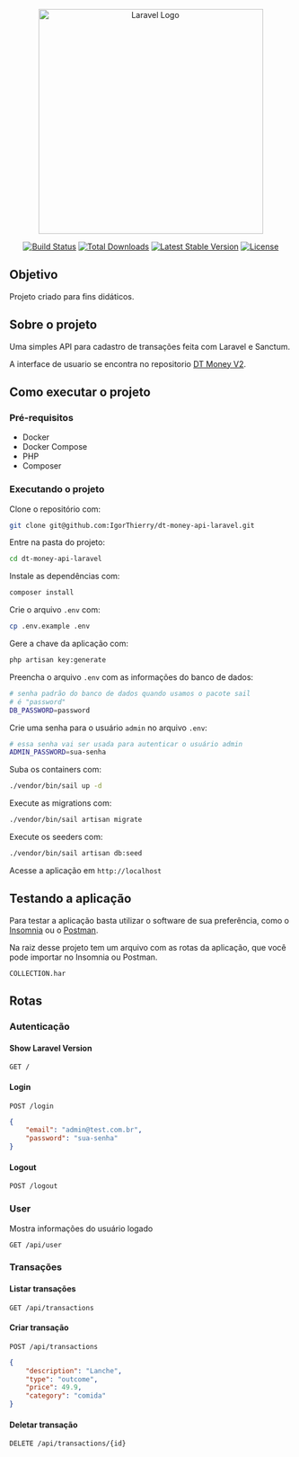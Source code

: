 <p align="center"><a href="https://laravel.com" target="_blank"><img src="https://raw.githubusercontent.com/laravel/art/master/logo-lockup/5%20SVG/2%20CMYK/1%20Full%20Color/laravel-logolockup-cmyk-red.svg" width="400" alt="Laravel Logo"></a></p>

<p align="center">
<a href="https://github.com/laravel/framework/actions"><img src="https://github.com/laravel/framework/workflows/tests/badge.svg" alt="Build Status"></a>
<a href="https://packagist.org/packages/laravel/framework"><img src="https://img.shields.io/packagist/dt/laravel/framework" alt="Total Downloads"></a>
<a href="https://packagist.org/packages/laravel/framework"><img src="https://img.shields.io/packagist/v/laravel/framework" alt="Latest Stable Version"></a>
<a href="https://packagist.org/packages/laravel/framework"><img src="https://img.shields.io/packagist/l/laravel/framework" alt="License"></a>
</p>

## Objetivo

Projeto criado para fins didáticos.

## Sobre o projeto

Uma simples API para cadastro de transações feita com Laravel e Sanctum.

A interface de usuario se encontra no repositorio [DT Money V2](https://github.com/IgorThierry/ignite-react-dtmoney-v2/tree/laravel-api).

## Como executar o projeto

### Pré-requisitos

-   Docker
-   Docker Compose
-   PHP
-   Composer

### Executando o projeto

Clone o repositório com:

```bash
git clone git@github.com:IgorThierry/dt-money-api-laravel.git
```

Entre na pasta do projeto:

```bash
cd dt-money-api-laravel
```

Instale as dependências com:

```bash
composer install
```

Crie o arquivo `.env` com:

```bash
cp .env.example .env
```

Gere a chave da aplicação com:

```bash
php artisan key:generate
```

Preencha o arquivo `.env` com as informações do banco de dados:

```bash
# senha padrão do banco de dados quando usamos o pacote sail
# é "password"
DB_PASSWORD=password
```

Crie uma senha para o usuário `admin` no arquivo `.env`:

```bash
# essa senha vai ser usada para autenticar o usuário admin
ADMIN_PASSWORD=sua-senha
```

Suba os containers com:

```bash
./vendor/bin/sail up -d
```

Execute as migrations com:

```bash
./vendor/bin/sail artisan migrate
```

Execute os seeders com:

```bash
./vendor/bin/sail artisan db:seed
```

Acesse a aplicação em `http://localhost`

## Testando a aplicação

Para testar a aplicação basta utilizar o software de sua preferência, como o [Insomnia](https://insomnia.rest/download) ou o [Postman](https://www.postman.com/downloads/).

Na raiz desse projeto tem um arquivo com as rotas da aplicação, que você pode importar no Insomnia ou Postman.

`COLLECTION.har`

## Rotas

### Autenticação

#### Show Laravel Version

`GET /`

#### Login

`POST /login`

```json
{
    "email": "admin@test.com.br",
    "password": "sua-senha"
}
```

#### Logout

`POST /logout`

### User

Mostra informações do usuário logado

`GET /api/user`

### Transações

#### Listar transações

`GET /api/transactions`

#### Criar transação

`POST /api/transactions`

```json
{
    "description": "Lanche",
    "type": "outcome",
    "price": 49.9,
    "category": "comida"
}
```

#### Deletar transação

`DELETE /api/transactions/{id}`
